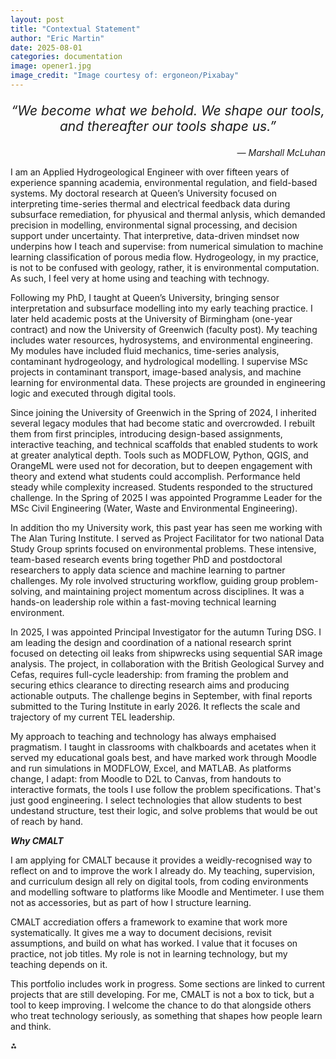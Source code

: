 ```yaml
---
layout: post
title: "Contextual Statement"
author: "Eric Martin"
date: 2025-08-01
categories: documentation
image: opener1.jpg
image_credit: "Image courtesy of: ergoneon/Pixabay"
---
```

<p style="font-size: 1.5em; text-align: center;">
<em>“We become what we behold. We shape our tools, and thereafter our tools shape us.”</em>
</p>

<p style="text-align: right;">
<em>— Marshall McLuhan</em>
</p>
I am an Applied Hydrogeological Engineer with over fifteen years of experience spanning academia, environmental regulation, and field-based systems. My doctoral research at Queen’s University focused on interpreting time-series thermal and electrical feedback data during subsurface remediation, for phyusical and thermal anlysis, which demanded precision in modelling, environmental signal processing, and decision support under uncertainty. That interpretive, data-driven mindset now underpins how I teach and supervise: from numerical simulation to machine learning classification of porous media flow. Hydrogeology, in my practice, is not to be confused with geology, rather, it is environmental computation. As such, I feel very at home using and teaching with technogy.

Following my PhD, I taught at Queen’s University, bringing sensor interpretation and subsurface modelling into my early teaching practice. I later held academic posts at the University of Birmingham (one-year contract) and now the University of Greenwich (faculty post). My teaching includes water resources, hydrosystems, and environmental engineering. My modules have included fluid mechanics, time-series analysis, contaminant hydrogeology, and hydrological modelling. I supervise MSc projects in contaminant transport, image-based analysis, and machine learning for environmental data. These projects are grounded in engineering logic and executed through digital tools.

Since joining the University of Greenwich in the Spring of 2024, I inherited several legacy modules that had become static and overcrowded. I rebuilt them from first principles, introducing design-based assignments, interactive teaching, and technical scaffolds that enabled students to work at greater analytical depth. Tools such as MODFLOW, Python, QGIS, and OrangeML were used not for decoration, but to deepen engagement with theory and extend what students could accomplish. Performance held steady while complexity increased. Students responded to the structured challenge. In the Spring of 2025 I was appointed Programme Leader for the MSc Civil Engineering (Water, Waste and Environmental Engineering).

In addition tho my University work, this past year has seen me working with The Alan Turing Institute. I served as Project Facilitator for two national Data Study Group sprints focused on environmental problems. These intensive, team-based research events bring together PhD and postdoctoral researchers to apply data science and machine learning to partner challenges. My role involved structuring workflow, guiding group problem-solving, and maintaining project momentum across disciplines. It was a hands-on leadership role within a fast-moving technical learning environment.

In 2025, I was appointed Principal Investigator for the autumn Turing DSG. I am leading the design and coordination of a national research sprint focused on detecting oil leaks from shipwrecks using sequential SAR image analysis. The project, in collaboration with the British Geological Survey and Cefas, requires full-cycle leadership: from framing the problem and securing ethics clearance to directing research aims and producing actionable outputs. The challenge begins in September, with final reports submitted to the Turing Institute in early 2026. It reflects the scale and trajectory of my current TEL leadership.

My approach to teaching and technology has always emphaised pragmatism. I taught in classrooms with chalkboards and acetates when it served my educational goals best, and have marked work through Moodle and run simulations in MODFLOW, Excel, and MATLAB. As platforms change, I adapt: from Moodle to D2L to Canvas, from handouts to interactive formats, the tools I use follow the problem specifications. That's just good engineering. I select technologies that allow students to best undestand structure, test their logic, and solve problems that would be out of reach by hand.

***Why CMALT***

I am applying for CMALT because it provides a weidly-recognised way to reflect on and to improve the work I already do. My teaching, supervision, and curriculum design all rely on digital tools, from coding environments and modelling software to platforms like Moodle and Mentimeter. I use them not as accessories, but as part of how I structure learning.

CMALT accrediation offers a framework to examine that work more systematically. It gives me a way to document decisions, revisit assumptions, and build on what has worked. I value that it focuses on practice, not job titles. My role is not in learning technology, but my teaching depends on it.

This portfolio includes work in progress. Some sections are linked to current projects that are still developing. For me, CMALT is not a box to tick, but a tool to keep improving. I welcome the chance to do that alongside others who treat technology seriously, as something that shapes how people learn and think.

⁂

